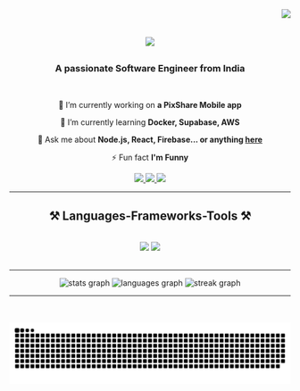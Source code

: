 <img align="right" src="https://visitor-badge.laobi.icu/badge?page_id=salesp07.salesp07" />

<h1 align="center">
    <img src="https://readme-typing-svg.herokuapp.com/?font=Righteous&size=35&center=true&vCenter=true&width=500&height=70&duration=4000&lines=Hi+There!+👋;+I'm+Mayur+Gavhane!;" />
</h1>

<h3 align="center">A passionate Software Engineer from India</h3>

<br/>

<div align="center">
 
 🔭 I’m currently working on **a PixShare Mobile app**
 
 🌱 I’m currently learning **Docker, Supabase, AWS**

💬 Ask me about **Node.js, React, Firebase... or anything [here](https://github.com/mayurgavhane03/mayurgavhane03/issues)**

⚡ Fun fact **I'm Funny**

 </div>
 
<div align="center"> 
  <a href="mailto:mayurgavhane2003@gmail.com">
    <img src="https://img.shields.io/badge/Gmail-333333?style=for-the-badge&logo=gmail&logoColor=red" />
  </a>
  <a href="https://www.linkedin.com/in/mayur-gavhane-51817a203/" target="_blank">
    <img src="https://img.shields.io/badge/LinkedIn-0077B5?style=for-the-badge&logo=linkedin&logoColor=white" target="_blank" />
  </a>
  <a href="" target="_blank">
     <img src="https://img.shields.io/badge/Portfolio-FF5722?style=for-the-badge&logo=todoist&logoColor=white" target="_blank" /> <!-- sqlite, safari, google-chrome are other good icon options -->
  </a>
</div>

 <hr/>
 
<h2 align="center">⚒️ Languages-Frameworks-Tools ⚒️</h2>
<br/>
<div align="center">
    <img src="https://skillicons.dev/icons?i=react,bootstrap,mui,html,css,vscode,github,figma,tailwind,git,r" />
    <img src="https://skillicons.dev/icons?i=nodejs,python,javascript,typescript,express,firebase,mongodb,c,java,nextjs,mysql,flask" /><br>
</div>

<br/>
<hr/>


</div>




<div align="center">
  <img src="https://github-readme-stats.vercel.app/api?username=mayurgavhane03&hide_title=false&hide_rank=false&show_icons=true&include_all_commits=true&count_private=true&disable_animations=false&theme=dracula&locale=en&hide_border=false" height="150" alt="stats graph"  />
  <img src="https://github-readme-stats.vercel.app/api/top-langs?username=mayurgavhane03&locale=en&hide_title=false&layout=compact&card_width=320&langs_count=5&theme=dracula&hide_border=false" height="150" alt="languages graph"  />


   
  <img src="https://streak-stats.demolab.com?user=mayurgavhane03&locale=en&mode=daily&theme=dark&hide_border=false&border_radius=5&order=3" height="220" alt="streak graph"  />
    </div>
    
</div>





<hr/>

<br/>



<br/>
<img src="https://raw.githubusercontent.com/mayurgavhane03/mayurgavhane03/output/snake.svg" alt="Snake animation" />
